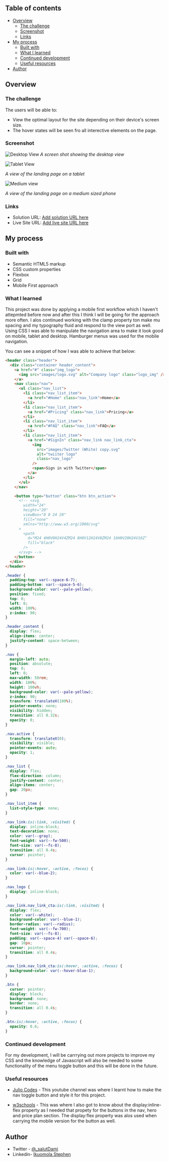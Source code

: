 ## Table of contents

- [Overview](#overview)
  - [The challenge](#the-challenge)
  - [Screenshot](#screenshot)
  - [Links](#links)
- [My process](#my-process)
  - [Built with](#built-with)
  - [What I learned](#what-i-learned)
  - [Continued development](#continued-development)
  - [Useful resources](#useful-resources)
- [Author](#author)

## Overview

### The challenge

The users will be able to:

- View the optimal layout for the site depending on their device's screen size.
- The hover states will be seen fro all interective elements on the page.

### Screenshot

![Desktop View](screenshots/desktop.view.jpeg)
_A screen shot showing the desktop view_

![Tablet View](screenshots/tablet.view.jpeg)

_A view of the landing page on a tablet_

![Medium view](screenshots/mobile.view.jpeg)

_A view of the landing page on a medium sized phone_

### Links

- Solution URL: [Add solution URL here](https://github.com/salutDami/Chirp-Landing-Page)
- Live Site URL: [Add live site URL here](https://github.com/salutDami/Chirp-Landing-Page/)

## My process

### Built with

- Semantic HTML5 markup
- CSS custom properties
- Flexbox
- Grid
- Mobile First approach

### What I learned

This project was done by applying a mobile first workflow which I haven't attepmted before now and after this I think I will be going for the approach more often. I alos continued working with the clamp property ton make mu spacing and my typography fluid and respond to the view port as well. Using CSS I was able to manipulate the navigation area to make it look good on mobile, tablet and desktop. Hamburger menus was used for the mobile navigation.

You can see a snippet of how I was able to achieve that below:

```html
<header class="header">
  <div class="container header_content">
    <a href="#" class="img_logo">
      <img src="images/logo.svg" alt="Company logo" class="logo_img" />
    </a>
    <nav class="nav">
      <ul class="nav_list">
        <li class="nav_list_item">
          <a href="#Home" class="nav_link">Home</a>
        </li>
        <li class="nav_list_item">
          <a href="#Pricing" class="nav_link">Pricing</a>
        </li>
        <li class="nav_list_item">
          <a href="#FAQ" class="nav_link">FAQ</a>
        </li>
        <li class="nav_list_item">
          <a href="#SignIn" class="nav_link nav_link_cta">
            <img
              src="images/Twitter (White) copy.svg"
              alt="twiiter logo"
              class="nav_logo"
            />
            <span>Sign in with Twitter</span>
          </a>
        </li>
      </ul>
    </nav>

    <button type="button" class="btn btn_action">
      <!-- <svg
        width="24"
        height="20"
        viewBox="0 0 24 20"
        fill="none"
        xmlns="http://www.w3.org/2000/svg"
      >
        <path
          d="M24 4H0V0H24V4ZM24 8H0V12H24V8ZM24 16H0V20H24V16Z"
          fill="black"
        />
      </svg> -->
    </button>
  </div>
</header>
```

```css
.header {
  padding-top: var(--space-6-7);
  padding-bottom: var(--space-5-6);
  background-color: var(--pale-yellow);
  position: fixed;
  top: 0;
  left: 0;
  width: 100%;
  z-index: 90;
}

.header_content {
  display: flex;
  align-items: center;
  justify-content: space-between;
}

.nav {
  margin-left: auto;
  position: absolute;
  top: 0;
  left: 0;
  max-width: 50rem;
  width: 100%;
  height: 100vh;
  background-color: var(--pale-yellow);
  z-index: 90;
  transform: translateX(100%);
  pointer-events: none;
  visibility: hidden;
  transition: all 0.32s;
  opacity: 0;
}

.nav.active {
  transform: translateX(0);
  visibility: visible;
  pointer-events: auto;
  opacity: 1;
}

.nav_list {
  display: flex;
  flex-direction: column;
  justify-content: center;
  align-items: center;
  gap: 20px;
}

.nav_list_item {
  list-style-type: none;
}

.nav_link:is(:link, :visited) {
  display: inline-block;
  text-decoration: none;
  color: var(--gray);
  font-weight: var(--fw-500);
  font-size: var(--fs-8);
  transition: all 0.4s;
  cursor: pointer;
}

.nav_link:is(:hover, :active, :focus) {
  color: var(--blue-2);
}

.nav_logo {
  display: inline-block;
}

.nav_link.nav_link_cta:is(:link, :visited) {
  display: flex;
  color: var(--white);
  background-color: var(--blue-1);
  border-radius: var(--radius);
  font-weight: var(--fw-700);
  font-size: var(--fs-8);
  padding: var(--space-4) var(--space-6);
  gap: 10px;
  cursor: pointer;
  transition: all 0.4s;
}

.nav_link.nav_link_cta:is(:hover, :active, :focus) {
  background-color: var(--hover-blue-1);
}

.btn {
  cursor: pointer;
  display: block;
  background: none;
  border: none;
  transition: all 0.4s;
}

.btn:is(:hover, :active, :focus) {
  opacity: 0.6;
}
```

### Continued development

For my development, I will be carrrying out more projects to improve my CSS and the knowledge of Javascript will also be needed to some functionality of the menu toggle button and this will be done in the future.

### Useful resources

- [Julio Codes](https://www.youtube.com/watch?v=E1ZjV2oVTY0&t=2997s) - This youtube channel was where I learnt how to make the nav toggle button and style it for this project.

- [w3schools](https://w3schools.com) - This was where I also got to know about the display:inline-flex property as I needed that propety for the buttons in the nav, hero and price plan section. The display:flex property was alos used when carrying the mobile version for the button as well.

## Author

- Twitter - [@\_salutDami](https://www.twitter.com/_salutDami)
- Linkedin- [Ikuomola Stephen](https://www.linkedin.com/in/ikuomola-stephen/)
